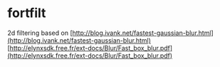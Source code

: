 fortfilt
===
2d filtering based on
[http://blog.ivank.net/fastest-gaussian-blur.html](http://blog.ivank.net/fastest-gaussian-blur.html)
[http://elynxsdk.free.fr/ext-docs/Blur/Fast_box_blur.pdf](http://elynxsdk.free.fr/ext-docs/Blur/Fast_box_blur.pdf)
